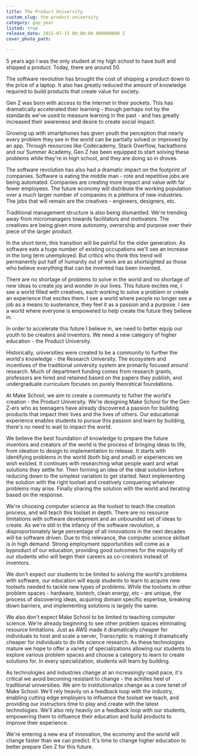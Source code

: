 ```yaml
---
title: The Product University
custom_slug: the-product-university
category: gap_year
listed: true
release_date: 2015-07-15 00:00:00.000000000 Z
cover_photo_path: 

---
```

5 years ago I was the only student at my high school to have built and shipped a product. Today, there are around 50. 

The software revolution has brought the cost of shipping a product down to the price of a laptop. It also has greatly reduced the amount of knowledge required to build products that create value for society. 

Gen Z was born with access to the internet in their pockets. This has dramatically accelerated their learning - though perhaps not by the standards we've used to measure learning in the past - and has greatly increased their awareness and desire to create social impact.

Growing up with smartphones has given youth the perception that nearly every problem they see in the world can be partially solved or improved by an app. Through resources like Codecademy, Stack Overflow, hackathons and our Summer Academy, Gen Z has been equipped to start solving these problems while they're in high school, and they are doing so in droves.

The software revolution has also had a dramatic impact on the footprint of companies. Software is eating the middle man - rote and repetitive jobs are being automated. Companies are creating more impact and value with far fewer employees. The future economy will distribute the working population over a much larger number of companies in a plethora of new industries. The jobs that will remain are the creatives - engineers, designers, etc.

Traditional management structure is also being dismantled. We're trending away from micromanagers towards facilitators and motivators. The creatives are being given more autonomy, ownership and purpose over their piece of the larger product.

In the short term, this transition will be painful for the older generation. As software eats a huge number of existing occupations we'll see an increase in the long term unemployed. But critics who think this trend will permanently put half of humanity out of work are as shortsighted as those who believe everything that can be invented has been invented. 

There are no shortage of problems to solve in the world and no shortage of new ideas to create joy and wonder in our lives. This future excites me, I see a world filled with creatives, each working to solve a problem or create an experience that excites them. I see a world where people no longer see a job as a means to sustenance, they feel it as a passion and a purpose. I see a world where everyone is empowered to help create the future they believe in.

In order to accelerate this future I believe in, we need to better equip our youth to be creators and inventors. We need a new category of higher education - the Product University. 

Historically, universities were created to be a community to further the world's knowledge - the Research University. The ecosystem and incentives of the traditional university system are primarily focused around research. Much of department funding comes from research grants, professors are hired and retained based on the papers they publish, and undergraduate curriculum focuses on purely theoretical foundations.

At Make School, we aim to create a community to futher the world's creation - the Product University. We're designing Make School for the Gen Z-ers who as teenagers have already discovered a passion for building products that impact their lives and the lives of others. Our educational experience enables students to pursue this passion and learn by building, there's no need to wait to impact the world.

We believe the best foundation of knowledge to prepare the future inventors and creators of the world is the process of bringing ideas to life, from ideation to design to implementation to release. It starts with identifying problems in the world (both big and small) or experiences we wish existed. It continues with researching what people want and what solutions they settle for. Then forming an idea of the ideal solution before reducing down to the simplest variation to get started. Next implementing the solution with the right toolset and creatively conquering whatever problems may arise. Finally sharing the solution with the world and iterating based on the response.

We're choosing computer science as the toolset to teach the creation process, and will teach this toolset in depth. There are no resource limitations with software development and an unbounded set of ideas to create. As we're still in the infancy of the software revolution, a disproportionately large percentage of all innovations in the next decades will be software driven. Due to this relevance, the computer science skillset is in high demand. Strong employment opportunities will come as a byproduct of our education, providing good outcomes for the majority of our students who will begin their careers as co-creators instead of inventors.

We don't expect our students to be limited to solving the world's problems with software, our education will equip students to learn to acquire new toolsets needed to tackle new types of problems. While the toolsets in other problem spaces - hardware, biotech, clean energy, etc - are unique, the process of discovering ideas, acquiring domain specific expertise, breaking down barriers, and implementing solutions is largely the same.

We also don't expect Make School to be limited to teaching computer science. We're already beginning to see other problem spaces eliminating resource limitations. Just as AWS made it dramatically cheaper for individuals to host and scale a server, Transcriptic is making it dramatically cheaper for individuals to do life science research. As these technologies mature we hope to offer a variety of specializations allowing our students to explore various problem spaces and choose a category to learn to create solutions for. In every specialization, students will learn by building.

As technologies and industries change at an increasingly rapid pace, it's critical we avoid becoming resistant to change - the achilles heel of traditional universities. We aim to institutionalize change as a core tenet of Make School. We'll rely heavily on a feedback loop with the industry, enabling cutting edge employers to influence the toolset we teach, and providing our instructors time to play and create with the latest technologies. We'll also rely heavily on a feedback loop with our students, empowering them to influence their education and build products to improve their experience.

We're entering a new era of innovation, the economy and the world will change faster than we can predict. It's time to change higher education to better prepare Gen Z for this future.